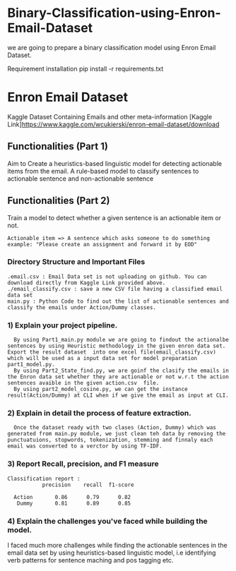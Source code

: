 # Binary-Classification-using-Enron-Email-Dataset
we are going to prepare a binary classification model using Enron Email Dataset.

Requirement installation
pip install -r requirements.txt

# Enron Email Dataset

Kaggle Dataset Containing Emails and other meta-information
[Kaggle Link]https://www.kaggle.com/wcukierski/enron-email-dataset/download

## Functionalities (Part 1)

Aim to Create a heuristics-based linguistic model for detecting actionable items from the email. A rule-based model to classify sentences to actionable sentence and non-actionable sentence

## Functionalities (Part 2)

Train a model to detect whether a given sentence is an actionable item or not. 

```
Actionable item => A sentence which asks someone to do something
example: "Please create an assignment and forward it by EOD"
```

### Directory Structure and Important Files

```
.email.csv : Email Data set is not uploading on github. You can download directly from Kaggle Link provided above.
./email_classify.csv : save a new CSV file having a classified email data set
main.py : Python Code to find out the list of actionable sentences and classify the emails under Action/Dummy classes.
```

###    1) Explain your project pipeline.
      By using Part1_main.py module we are going to findout the actionalbe sentences by using Heuristic methodology in the given enron data set. Export the result dataset  into one excel file(email_classify.csv) which will be used as a input data set for model preparation part1_model.py.
      By using Part2_State_find.py, we are goinf the clasify the emails in the Enron data set whether they are actionable or not w.r.t the action sentences avaible in the given action.csv  file.
      By using part2_model_cosine.py, we can get the instance result(Action/Dummy) at CLI when if we give the email as input at CLI.
      
###    2) Explain in detail the process of feature extraction.  
      Once the dataset ready with two clases (Action, Dummy) which was generated from main.py module, we just clean teh data by removing the punctuatuions, stopwords, tokenization, stemming and finnaly each email was converted to a verctor by using TF-IDF. 
###    3) Report Recall, precision, and F1 measure
    Classification report :
               precision    recall  f1-score   

      Action       0.86      0.79      0.82       
       Dummy       0.81      0.89      0.85      


###    4) Explain the challenges you've faced while building the model.
I faced much more challenges while finding the actionable sentences in the email data set by using heuristics-based linguistic model, i.e identifying verb patterns for sentence maching and pos tagging etc. 
